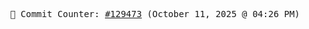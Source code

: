 <p align="center">
    <samp>
        📮 Commit Counter: <a href="https://github.com/Javascript-void0/Javascript-void0/commits/main">#129473</a> (October 11, 2025 @ 04:26 PM)
    </samp>
</p>